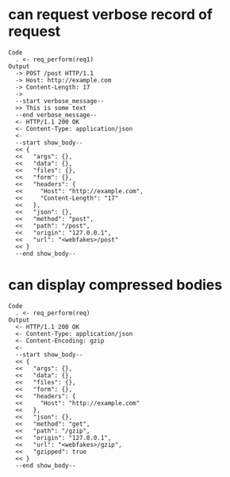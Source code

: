 # can request verbose record of request

    Code
      . <- req_perform(req1)
    Output
      -> POST /post HTTP/1.1
      -> Host: http://example.com
      -> Content-Length: 17
      -> 
      --start verbose_message--
      >> This is some text
      --end verbose_message--
      <- HTTP/1.1 200 OK
      <- Content-Type: application/json
      <- 
      --start show_body--
      << {
      <<   "args": {},
      <<   "data": {},
      <<   "files": {},
      <<   "form": {},
      <<   "headers": {
      <<     "Host": "http://example.com",
      <<     "Content-Length": "17"
      <<   },
      <<   "json": {},
      <<   "method": "post",
      <<   "path": "/post",
      <<   "origin": "127.0.0.1",
      <<   "url": "<webfakes>/post"
      << }
      --end show_body--

# can display compressed bodies

    Code
      . <- req_perform(req)
    Output
      <- HTTP/1.1 200 OK
      <- Content-Type: application/json
      <- Content-Encoding: gzip
      <- 
      --start show_body--
      << {
      <<   "args": {},
      <<   "data": {},
      <<   "files": {},
      <<   "form": {},
      <<   "headers": {
      <<     "Host": "http://example.com"
      <<   },
      <<   "json": {},
      <<   "method": "get",
      <<   "path": "/gzip",
      <<   "origin": "127.0.0.1",
      <<   "url": "<webfakes>/gzip",
      <<   "gzipped": true
      << }
      --end show_body--

